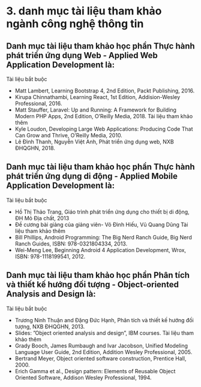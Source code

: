 # 3. danh mục tài liệu tham khảo ngành công nghệ thông tin
## Danh mục tài liệu tham khảo học phần Thực hành phát triển ứng dụng Web  - Applied Web Application Development là:
Tài liệu bắt buộc
- Matt Lambert, Learning Bootstrap 4, 2nd Edition, Packt Publishing, 2016.
- Kirupa Chinnathambi, Learning React, 1st Edition, Addision-Wesley Professional, 2016.
- Matt Stauffer, Laravel: Up and Running: A Framework for Building Modern PHP Apps, 2nd Edition, O’Reilly Media, 2018.
Tài liệu tham khảo thêm
- Kyle Loudon, Developing Large Web Applications: Producing Code That Can Grow and Thrive, O’Reilly Media, 2010.
- Lê Đình Thanh, Nguyễn Việt Anh, Phát triển ứng dụng web, NXB ĐHQGHN, 2018.
## Danh mục tài liệu tham khảo học phần Thực hành phát triển ứng dụng di động  - Applied Mobile Application Development là:
Tài liệu bắt buộc
- Hồ Thị Thảo Trang, Giáo trình phát triển ứng dụng cho thiết bị di động, ĐH Mỏ Địa chất, 2013
- Đề cương bài giảng của giảng viên- Võ Đình Hiếu, Vũ Quang Dũng
Tài liệu tham khảo thêm
- Bill Phillips, Android Programming: The Big Nerd Ranch Guide, Big Nerd Ranch Guides, ISBN: 978-0321804334, 2013.
- Wei-Meng Lee, Beginning Android 4 Application Development, Wrox, ISBN: 978-1118199541, 2012.
## Danh mục tài liệu tham khảo học phần Phân tích và thiết kế hướng đối tượng - Object-oriented Analysis and Design là:
Tài liệu bắt buộc
- Trương Ninh Thuận and Đặng Đức Hạnh, Phân tích và thiết kế hướng đối tượng, NXB ĐHQGHN, 2013.
- Slides: ”Object oriented analysis and design”, IBM courses.
Tài liệu tham khảo thêm
- Grady Booch, James Rumbaugh and Ivar Jacobson, Unified Modeling Language User Guide, 2nd Edition, Addition Wesley Professional, 2005.
- Bertrand Meyer, Object oriented software construction, Prentice Hall, 2000.
- Erich Gamma et al., Design pattern: Elements of Reusable Object Oriented Software, Addison Wesley Professional, 1994.
